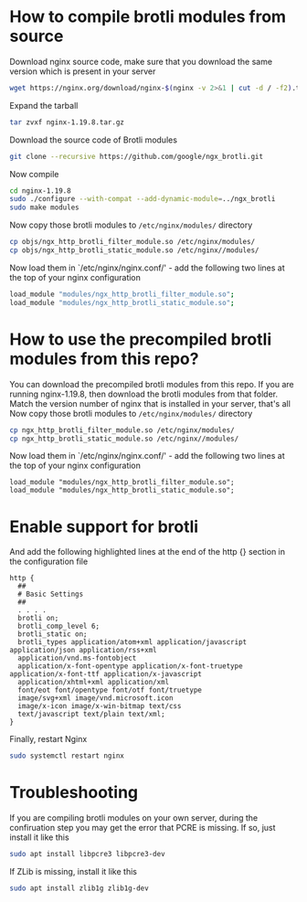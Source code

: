 # How to compile brotli modules from source

Download nginx source code, make sure that you download the same version which is present in your server
```sh
wget https://nginx.org/download/nginx-$(nginx -v 2>&1 | cut -d / -f2).tar.gz 
```

Expand the tarball
```sh
tar zvxf nginx-1.19.8.tar.gz
```

Download the source code of Brotli modules

```sh
git clone --recursive https://github.com/google/ngx_brotli.git 
```

Now compile

```sh
cd nginx-1.19.8
sudo ./configure --with-compat --add-dynamic-module=../ngx_brotli
sudo make modules
```

Now copy those brotli modules to `/etc/nginx/modules/` directory 

```sh
cp objs/ngx_http_brotli_filter_module.so /etc/nginx/modules/
cp objs/ngx_http_brotli_static_module.so /etc/nginx//modules/
```

Now load them in `/etc/nginx/nginx.conf/' - add the following two lines at the top of your nginx configuration

```sh
load_module "modules/ngx_http_brotli_filter_module.so";
load_module "modules/ngx_http_brotli_static_module.so";
```

# How to use the precompiled brotli modules from this repo?
You can download the precompiled brotli modules from this repo. If you are running nginx-1.19.8, then download the brotli modules from that folder. Match the version number of nginx that is installed in your server, that's all 
Now copy those brotli modules to `/etc/nginx/modules/` directory 

```sh
cp ngx_http_brotli_filter_module.so /etc/nginx/modules/
cp ngx_http_brotli_static_module.so /etc/nginx//modules/
```

Now load them in `/etc/nginx/nginx.conf/' - add the following two lines at the top of your nginx configuration

```
load_module "modules/ngx_http_brotli_filter_module.so";
load_module "modules/ngx_http_brotli_static_module.so";
```

# Enable support for brotli

And add the following highlighted lines at the end of the http {} section in the configuration file

```
http { 
  ## 
  # Basic Settings 
  ## 
  . . . . 
  brotli on; 
  brotli_comp_level 6; 
  brotli_static on; 
  brotli_types application/atom+xml application/javascript application/json application/rss+xml 
  application/vnd.ms-fontobject 
  application/x-font-opentype application/x-font-truetype application/x-font-ttf application/x-javascript 
  application/xhtml+xml application/xml 
  font/eot font/opentype font/otf font/truetype 
  image/svg+xml image/vnd.microsoft.icon 
  image/x-icon image/x-win-bitmap text/css 
  text/javascript text/plain text/xml; 
}
```

Finally, restart Nginx 

```sh
sudo systemctl restart nginx
```

# Troubleshooting
If you are compiling brotli modules on your own server, during the confiruation step you may get the error that PCRE is missing. If so, just install it like this 

```sh
sudo apt install libpcre3 libpcre3-dev
```

If ZLib is missing, install it like this

```sh
sudo apt install zlib1g zlib1g-dev
```
